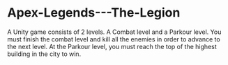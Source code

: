 # Apex-Legends---The-Legion
A Unity game consists of 2 levels. A Combat level and a Parkour level. You must finish the combat level and kill all the enemies in order to advance to the next level. At the Parkour level, you must reach the top of the highest building in the city to win. 
